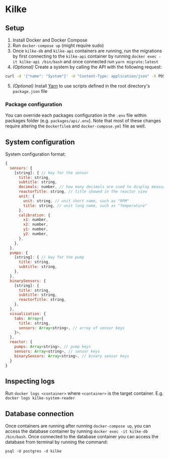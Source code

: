 # Kilke

## Setup

1. Install Docker and Docker Compose
2. Run `docker-compose up` (might require sudo)
3. Once `kilke-db` and `kilke-api` containers are running, run the migrations by first connecting to the `kilke-api` container by running `docker exec -it kilke-api /bin/bash` and once connected run `yarn migrate:latest`
4. _(Optional)_ Create a system by calling the API with the following request:

```bash
curl -d '{"name": "System"}' -H "Content-Type: application/json" -X POST http://localhost:5000/api/v1/systems
```

5. _(Optional)_ Install [Yarn](https://classic.yarnpkg.com/en/docs/install) to use scripts defined in the root directory's `package.json` file

### Package configuration

You can override each packages configuration in the `.env` file within packages folder (e.g. `packages/api/.env`). Note that most of these changes require altering the `Dockerfile`s and `docker-compose.yml` file as well.

## System configuration

System configuration format:

```javascript
{
  sensors: {
    [string]: { // key for the sensor
      title: string,
      subtitle: string,
      decimals: number, // how many decimals are used to display measurements
      reactorTitle: string, // title showed in the reactor view
      unit: {
        unit: string, // unit short name, such as "RPM"
        title: string, // unit long name, such as "Temperature"
      },
      calibration: {
        x1: number,
        x2: number,
        y1: number,
        y2: number,
      },
    },
  },
  pumps: {
    [string]: { // key for the pump
      title: string,
      subtitle: string,
    },
  },
  binarySensors: {
    [string]: {
      title: string,
      subtitle: string,
      reactorTitle: string,
    },
  },
  visualization: {
    tabs: Array<{
      title: string,
      sensors: Array<string>, // array of sensor keys
    }>,
  },
  reactor: {
    pumps: Array<string>, // pump keys
    sensors: Array<string>, // sensor keys
    binarySensors: Array<string>, // binary sensor keys
  }
}
```

## Inspecting logs

Run `docker logs <container>` where `<container>` is the target container. E.g. `docker logs kilke-system-reader`

## Database connection

Once containers are running after running `docker-compose up`, you can access the database container by running `docker exec -it kilke-db /bin/bash`. Once connected to the database container you can access the database from terminal by running the command:

```
psql -U postgres -d kilke
```
